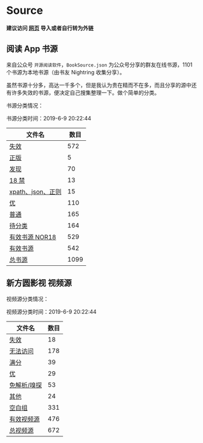 # Source

**建议访问 [网页](https://moonbegonia.github.io/Source/) 导入或者自行转为外链**

## 阅读 App 书源

来自公众号 `开源阅读软件`，`BookSource.json` 为公众号分享的群友在线书源，1101 个书源为本地书源（由书友 Nightring 收集分享）。

虽然书源十分多，高达一千多个，但是我认为贵在精而不在多，而且分享的源中还有许多失效的书源，便决定自己搜集整理一下。做个简单的分类。

书源分类情况：

书源分类时间：2019-6-9 20:22:44

| 文件名                                         | 数目 |
| ---------------------------------------------- | ---- |
| [失效](/yuedu/invalid.json)                    | 572  |
| [正版](/yuedu/genuine.json)                    | 5    |
| [发现](/yuedu/discover.json)                   | 70   |
| [18 禁](/yuedu/R18.json)                        | 13   |
| [xpath、json、正则](/yuedu/special.json)       | 15   |
| [优](/yuedu/highQuality.json)                  | 110  |
| [普通](/yuedu/general.json)                    | 165  |
| [待分类](/yuedu/others.json)                   | 164  |
| [有效书源 NOR18](/yuedu/fullNOR18.json)         | 529  |
| [有效书源](/yuedu/full.json)                   | 542  |
| [总书源](/yuedu/fullSourceIncludeInvalid.json) | 1099 |

## 新方圆影视 视频源

视频源分类情况：

视频源分类时间：2019-6-9 20:22:44

| 文件名                                  | 数目 |
| --------------------------------------- | ---- |
| [失效](/fangyuan/invalid.json)          | 18   |
| [无法访问](/fangyuan/inaccessible.json) | 178  |
| [满分](/fangyuan/fullScore.json)        | 39   |
| [优](/fangyuan/highQuality.json)        | 29   |
| [免解析/嗅探](/fangyuan/notDetect.json) | 53   |
| [其他](/fangyuan/others.json)           | 24   |
| [空白组](/fangyuan/emptyGroup.json)     | 331  |
| [有效视频源](/fangyuan/emptyGroup.json) | 476  |
| [总视频源](/fangyuan/fullSource.json)   | 672  |
